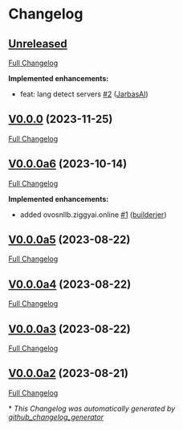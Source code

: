 # Changelog

## [Unreleased](https://github.com/OpenVoiceOS/ovos-translate-server-plugin/tree/HEAD)

[Full Changelog](https://github.com/OpenVoiceOS/ovos-translate-server-plugin/compare/V0.0.0...HEAD)

**Implemented enhancements:**

- feat: lang detect servers [\#2](https://github.com/OpenVoiceOS/ovos-translate-server-plugin/pull/2) ([JarbasAl](https://github.com/JarbasAl))

## [V0.0.0](https://github.com/OpenVoiceOS/ovos-translate-server-plugin/tree/V0.0.0) (2023-11-25)

[Full Changelog](https://github.com/OpenVoiceOS/ovos-translate-server-plugin/compare/V0.0.0a6...V0.0.0)

## [V0.0.0a6](https://github.com/OpenVoiceOS/ovos-translate-server-plugin/tree/V0.0.0a6) (2023-10-14)

[Full Changelog](https://github.com/OpenVoiceOS/ovos-translate-server-plugin/compare/V0.0.0a5...V0.0.0a6)

**Implemented enhancements:**

- added ovosnllb.ziggyai.online [\#1](https://github.com/OpenVoiceOS/ovos-translate-server-plugin/pull/1) ([builderjer](https://github.com/builderjer))

## [V0.0.0a5](https://github.com/OpenVoiceOS/ovos-translate-server-plugin/tree/V0.0.0a5) (2023-08-22)

[Full Changelog](https://github.com/OpenVoiceOS/ovos-translate-server-plugin/compare/V0.0.0a4...V0.0.0a5)

## [V0.0.0a4](https://github.com/OpenVoiceOS/ovos-translate-server-plugin/tree/V0.0.0a4) (2023-08-22)

[Full Changelog](https://github.com/OpenVoiceOS/ovos-translate-server-plugin/compare/V0.0.0a3...V0.0.0a4)

## [V0.0.0a3](https://github.com/OpenVoiceOS/ovos-translate-server-plugin/tree/V0.0.0a3) (2023-08-22)

[Full Changelog](https://github.com/OpenVoiceOS/ovos-translate-server-plugin/compare/V0.0.0a2...V0.0.0a3)

## [V0.0.0a2](https://github.com/OpenVoiceOS/ovos-translate-server-plugin/tree/V0.0.0a2) (2023-08-21)

[Full Changelog](https://github.com/OpenVoiceOS/ovos-translate-server-plugin/compare/55a0937447c8b7d4dcdd06a86c53a200e8d95323...V0.0.0a2)



\* *This Changelog was automatically generated by [github_changelog_generator](https://github.com/github-changelog-generator/github-changelog-generator)*
